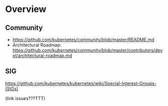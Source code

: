 # Overview
## Community
* https://github.com/kubernetes/community/blob/master/README.md
* Architectural Roadmap: https://github.com/kubernetes/community/blob/master/contributors/devel/architectural-roadmap.md

## SIG
https://github.com/kubernetes/kubernetes/wiki/Special-Interest-Groups-(SIGs)

(link issues???TTT)
